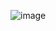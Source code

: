 ![image](https://user-images.githubusercontent.com/76859458/111875731-94600d80-89de-11eb-9133-9804bc08f9d8.png)
